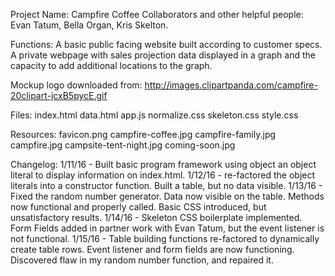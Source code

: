 Project Name: Campfire Coffee
Collaborators and other helpful people: Evan Tatum, Bella Organ, Kris Skelton.

Functions: A basic public facing website built according to customer specs. A private webpage with sales projection data displayed in a graph and the capacity to add additional locations to the graph.

Mockup logo downloaded from: http://images.clipartpanda.com/campfire-20clipart-jcxB5pycE.gif

Files:
index.html
data.html
app.js
normalize.css
skeleton.css
style.css

Resources:
favicon.png
campfire-coffee.jpg
campfire-family.jpg
campfire.jpg
campsite-tent-night.jpg
coming-soon.jpg

Changelog:
1/11/16 - Built basic program framework using object an object literal to display information on index.html.
1/12/16 - re-factored the object literals into a constructor function. Built a table, but no data visible.
1/13/16 - Fixed the random number generator. Data now visible on the table. Methods now functional and properly called. Basic CSS introduced, but unsatisfactory results.
1/14/16 - Skeleton CSS boilerplate implemented. Form Fields added in partner work with Evan Tatum, but the event listener is not functional.
1/15/16 - Table building functions re-factored to dynamically create table rows. Event listener and form fields are now functioning. Discovered flaw in my random number function, and repaired it.
